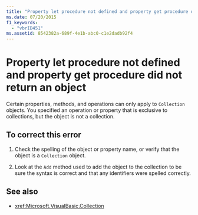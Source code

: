```yaml
---
title: "Property let procedure not defined and property get procedure did not return an object"
ms.date: 07/20/2015
f1_keywords: 
  - "vbrID451"
ms.assetid: 8542382a-689f-4e1b-abc0-c1e2dadb92f4
---
```

# Property let procedure not defined and property get procedure did not return an object
Certain properties, methods, and operations can only apply to `Collection` objects. You specified an operation or property that is exclusive to collections, but the object is not a collection.  
  
## To correct this error  
  
1. Check the spelling of the object or property name, or verify that the object is a `Collection` object.  
  
2. Look at the `Add` method used to add the object to the collection to be sure the syntax is correct and that any identifiers were spelled correctly.  
  
## See also

- <xref:Microsoft.VisualBasic.Collection>
